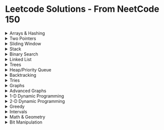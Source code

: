 # Leetcode Solutions - From NeetCode 150

<details>
  <summary>Arrays & Hashing</summary>
  <ul>
    <li>Contains Duplicate</li>
    <li>Valid Anagram</li>
    <li>Two Sum</li>
    <li>Group Anagrams</li>
    <li>Top K Frequent Elements</li>
    <li>Encode and Decode Strings</li>
    <li>Product of Array Except Self</li>
    <li>Valid Sudoku</li>
    <li>Longest Consecutive Sequence</li>
  </ul>
</details>

<details>
  <summary>Two Pointers</summary>
  <ul>
    <li>Valid Palindrome</li>
    <li>Two Sum II Input Array Is Sorted</li>
    <li>3Sum</li>
    <li>Container With Most Water</li>
    <li>Trapping Rain Water</li>
  </ul>
</details>

<details>
  <summary>Sliding Window</summary>
  <ul>
    <li>Best Time to Buy And Sell Stock</li>
    <li>Longest Substring Without Repeating Characters</li>
    <li>Longest Repeating Character Replacement</li>
    <li>Permutation In String</li>
    <li>Minimum Window Substring</li>
    <li>Sliding Window Maximum</li>
  </ul>
</details>

<details>
  <summary>Stack</summary>
  <ul>
    <li>Valid Parentheses</li>
    <li>Min Stack</li>
    <li>Evaluate Reverse Polish Notation</li>
    <li>Generate Parentheses</li>
    <li>Daily Temperatures</li>
    <li>Car Fleet</li>
    <li>Largest Rectangle In Histogram</li>
  </ul>
</details>

<details>
  <summary>Binary Search</summary>
  <ul>
    <li>Binary Search</li>
    <li>Search a 2D Matrix</li>
    <li>Koko Eating Bananas</li>
    <li>Find Minimum In Rotated Sorted Array</li>
    <li>Search In Rotated Sorted Array</li>
    <li>Time Based Key Value Store</li>
    <li>Median of Two Sorted Arrays</li>
  </ul>
</details>

<details>
  <summary>Linked List</summary>
  <ul>
    <li>Reverse Linked List</li>
    <li>Merge Two Sorted Lists</li>
    <li>Reorder List</li>
    <li>Remove Nth Node From End of List</li>
    <li>Copy List With Random Pointer</li>
    <li>Add Two Numbers</li>
    <li>Linked List Cycle</li>
    <li>Find The Duplicate Number</li>
    <li>LRU Cache</li>
    <li>Merge K Sorted Lists</li>
    <li>Reverse Nodes In K Group</li>
  </ul>
</details>

<details>
  <summary>Trees</summary>
  <ul>
    <li>Invert Binary Tree</li>
    <li>Maximum Depth of Binary Tree</li>
    <li>Diameter of Binary Tree</li>
    <li>Balanced Binary Tree</li>
    <li>Same Tree</li>
    <li>Subtree of Another Tree</li>
    <li>Lowest Common Ancestor of a Binary Search Tree</li>
    <li>Binary Tree Level Order Traversal</li>
    <li>Binary Tree Right Side View</li>
    <li>Count Good Nodes In Binary Tree</li>
    <li>Validate Binary Search Tree</li>
    <li>Kth Smallest Element In a Bst</li>
    <li>Construct Binary Tree From Preorder And Inorder Traversal</li>
    <li>Binary Tree Maximum Path Sum</li>
    <li>Serialize And Deserialize Binary Tree</li>
  </ul>
</details>

<details>
  <summary>Heap/Priority Queue</summary>
  <ul>
    <li>Kth Largest Element In a Stream</li>
    <li>Last Stone Weight</li>
    <li>K Closest Points to Origin</li>
    <li>Kth Largest Element In An Array</li>
    <li>Task Scheduler</li>
    <li>Design Twitter</li>
    <li>Find Median From Data Stream</li>
  </ul>
</details>

<details>
<summary>Backtracking</summary>
<ul>
<li>Subsets</li>
<li>Combination Sum</li>
<li>Permutations</li>
<li>Subsets II</li>
<li>Combination Sum II</li>
<li>Word Search</li>
<li>Palindrome Partitioning</li>
<li>Letter Combinations of a Phone Number</li>
<li>N Queens</li>
</ul>
</details>

<details>
<summary>Tries</summary>
<ul>
<li>Implement Trie Prefix Tree</li>
<li>Design Add And Search Words Data Structure</li>
<li>Word Search II</li>
</ul>
</details>

<details>
<summary>Graphs</summary>
<ul>
<li>Number of Islands</li>
<li>Max Area of Island</li>
<li>Clone Graph</li>
<li>Walls And Gates</li>
<li>Rotting Oranges</li>
<li>Pacific Atlantic Water Flow</li>
<li>Surrounded Regions</li>
<li>Course Schedule</li>
<li>Course Schedule II</li>
<li>Graph Valid Tree</li>
<li>Number of Connected Components In An Undirected Graph</li>
<li>Redundant Connection</li>
<li>Word Ladder</li>
</ul>
</details>

<details>
<summary>Advanced Graphs</summary>
<ul>
<li>Reconstruct Itinerary</li>
<li>Min Cost to Connect All Points</li>
<li>Network Delay Time</li>
<li>Swim In Rising Water</li>
<li>Alien Dictionary</li>
<li>Cheapest Flights Within K Stops</li>
</ul>
</details>

<details>
<summary>1-D Dynamic Programming</summary>
<ul>
<li>Climbing Stairs</li>
<li>Min Cost Climbing Stairs</li>
<li>House Robber</li>
<li>House Robber II</li>
<li>Longest Palindromic Substring</li>
<li>Palindromic Substrings</li>
<li>Decode Ways</li>
<li>Coin Change</li>
<li>Maximum Product Subarray</li>
<li>Word Break</li>
<li>Longest Increasing Subsequence</li>
<li>Partition Equal Subset Sum</li>
</ul>
</details>

<details>
<summary>2-D Dynamic Programming</summary>
<ul>
<li>Unique Paths</li>
<li>Longest Common Subsequence</li>
<li>Best Time to Buy And Sell Stock With Cooldown</li>
<li>Coin Change II</li>
<li>Target Sum</li>
<li>Interleaving String</li>
<li>Longest Increasing Path In a Matrix</li>
<li>Distinct Subsequences</li>
<li>Edit Distance</li>
<li>Burst Balloons</li>
<li>Regular Expression Matching</li>
</ul>
</details>

<details>
<summary>Greedy</summary>
<ul>
<li>Maximum Subarray</li>
<li>Jump Game</li>
<li>Jump Game II</li>
<li>Gas Station</li>
<li>Hand of Straights</li>
<li>Merge Triplets to Form Target Triplet</li>
<li>Partition Labels</li>
<li>Valid Parenthesis String</li>
</ul>
</details>

<details>
<summary>Intervals</summary>
<ul>
<li>Insert Interval</li>
<li>Merge Intervals</li>
<li>Non Overlapping Intervals</li>
<li>Meeting Rooms</li>
<li>Meeting Rooms II</li>
<li>Minimum Interval to Include Each Query</li>
</ul>
</details>

<details>
<summary>Math & Geometry</summary>
<ul>
<li>Rotate Image</li>
<li>Spiral Matrix</li>
<li>Set Matrix Zeroes</li>
<li>Happy Number</li>
<li>Plus One</li>
<li>Pow(x, n)</li>
<li>Multiply Strings</li>
<li>Detect Squares</li>
</ul>
</details>

<details>
<summary>Bit Manipulation</summary>
<ul>
<li>Single Number</li>
<li>Number of 1 Bits</li>
<li>Counting Bits</li>
<li>Reverse Bits</li>
<li>Missing Number</li>
<li>Sum of Two Integers</li>
<li>Reverse Integer</li>
</ul>
</details>
